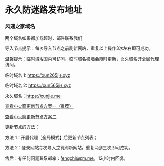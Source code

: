 # 永久防迷路发布地址

### 风速之家域名
两个域名如果都加载超时，邮件联系我们

导入节点提示：每次导入节点之前刷新网站，重复以上操作3次左右即可成功。

温馨提示：临时域名国内可访问，临时域名被墙会随时更新，永久域名开全局代理访问。

临时域名 1: https://xun265jie.xyz

临时域名 2: https://xun565jie.xyz

永久域名：https://xunjie.me

[查看小火箭更新节点方案一（推荐）](https://i.ibb.co/hL1js6J/shadowrocket-1.png)

[查看小火箭更新节点方案二](https://i.ibb.co/nQFjnRz/shadowrocket.png)

更新节点的方法：

方法 1：开启代理【全局模式】后更新节点列表；

方法 2：登录网站每次导入之前刷新网站，重复两到三次即可成功。

售后：有任何问题联系邮箱：fengchi@pm.me，12小时内回复。
